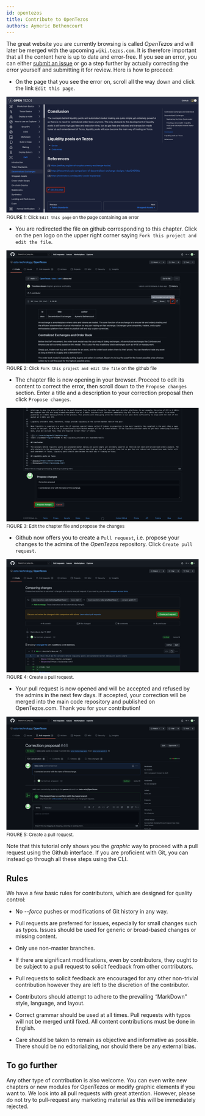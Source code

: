 ```yaml
---
id: opentezos
title: Contribute to OpenTezos
authors: Aymeric Bethencourt
---
```


The great website you are currently browsing is called _OpenTezos_ and will later be merged with the upcoming `wiki.tezos.com`. It is therefore important that all the content here is up to date and error-free. If you see an error, you can either [submit an issue](/contribute/report-issue) or go a step further by actually correcting the error yourself and submitting it for review. Here is how to proceed:

- On the page that you see the error on, scroll all the way down and click the link `Edit this page`. 

![](../../static/img/contribute/edit-page.png)
<small className="figure">FIGURE 1: Click `Edit this page` on the page containing an error</small>

- You are redirected the file on github corresponding to this chapter. Click on the pen logo on the upper right corner saying `Fork this project and edit the file`.

![](../../static/img/contribute/fork-project.png)
<small className="figure">FIGURE 2: Click `Fork this project and edit the file` on the github file</small>

- The chapter file is now opening in your browser. Proceed to edit its content to correct the error, then scroll down to the `Propose changes` section. Enter a title and a description to your correction proposal then click `Propose changes`.

![](../../static/img/contribute/propose-changes.png)
<small className="figure">FIGURE 3: Edit the chapter file and propose the changes</small>

- Github now offers you to create a `Pull request`, i.e. propose your changes to the admins of the _OpenTezos_ repository. Click `Create pull request`.

![](../../static/img/contribute/create-pull-request.png)
<small className="figure">FIGURE 4: Create a pull request.</small>

- Your pull request is now opened and will be accepted and refused by the admins in the next few days. If accepted, your correction will be merged into the main code repository and published on OpenTezos.com. Thank you for your contribution!

![](../../static/img/contribute/pr-done.png)
<small className="figure">FIGURE 5: Create a pull request.</small>

Note that this tutorial only shows you the _graphic_ way to proceed with a pull request using the Github interface. If you are proficient with Git, you can instead go through all these steps using the CLI.

## Rules
We have a few basic rules for contributors, which are designed for quality control:

- No _--force_ pushes or modifications of Git history in any way.

- Pull requests are preferred for issues, especially for small changes such as typos. Issues should be used for generic or broad-based changes or missing content.

- Only use non-master branches.

- If there are significant modifications, even by contributors, they ought to be subject to a pull request to solicit feedback from other contributors.

- Pull requests to solicit feedback are encouraged for any other non-trivial contribution however they are left to the discretion of the contributor.

- Contributors should attempt to adhere to the prevailing “MarkDown” style, language, and layout.

- Correct grammar should be used at all times. Pull requests with typos will not be merged until fixed. All content contributions must be done in English.

- Care should be taken to remain as objective and informative as possible. There should be no editorializing, nor should there be any external bias.

## To go further

Any other type of contribution is also welcome. You can even write new chapters or new modules for OpenTezos or modify graphic elements if you want to. We look into all pull requests with great attention. However, please do not try to pull-request any marketing material as this will be immediately rejected.



